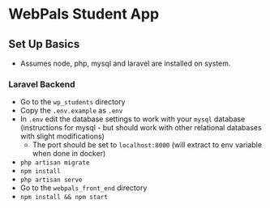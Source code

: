 # WebPals Student App

## Set Up Basics

- Assumes node, php, mysql and laravel are installed on system.

### Laravel Backend

- Go to the `wp_students` directory
- Copy the `.env.example` as `.env`
- In `.env` edit the database settings to work with your `mysql` database (instructions for mysql - but should work with other relational databases with slight modifications)
    - The port should be set to `localhost:8000` (will extract to env variable when done in docker)
- `php artisan migrate`
- `npm install`
- `php artisan serve`
- Go to the `webpals_front_end` directory
- `npm install && npm start`